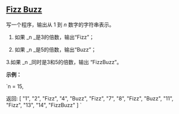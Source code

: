 ## [Fizz Buzz](https://leetcode-cn.com/problems/fizz-buzz/)

写一个程序，输出从 1 到 _n_ 数字的字符串表示。

1. 如果 _n _是3的倍数，输出“Fizz”；

2. 如果 _n _是5的倍数，输出“Buzz”；

3.如果 _n _同时是3和5的倍数，输出 “FizzBuzz”。

**示例：**

`n = 15,

返回:
[
    "1",
    "2",
    "Fizz",
    "4",
    "Buzz",
    "Fizz",
    "7",
    "8",
    "Fizz",
    "Buzz",
    "11",
    "Fizz",
    "13",
    "14",
    "FizzBuzz"
]
`